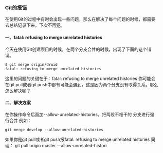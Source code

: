### Git的报错

在使用Git的过程中有时会出现一些问题，那么在解决了每个问题的时候，都需要去总结记录下来，下次不再犯。



#### 一、fatal: refusing to merge unrelated histories

今天在使用Git创建项目的时候，在两个分支合并的时候，出现了下面的这个错误。

```
$ git merge origin/druid
fatal: refusing to merge unrelated histories
```

这里的问题的关键在于：fatal: refusing to merge unrelated histories
你可能会在git pull或者git push中都有可能会遇到，这是因为两个分支没有取得关系。那么怎么解决呢？

#### 二、解决方案

在你操作命令后面加--allow-unrelated-histories，把两段不相干的 分支进行强行合并
例如：

```
git merge develop --allow-unrelated-histories
```

如果你是git pull或者git push报fatal: refusing to merge unrelated histories
同理：
git pull origin master --allow-unrelated-histori

